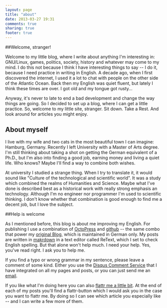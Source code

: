 ```yaml
---
layout: page
title: "about"
date: 2013-03-27 19:31
comments: true
sharing: true
footer: true
---
```


##Welcome, stranger!

Welcome to my little blog, where I write about anything I'm interesting in: GNU/Linux, games, politics, society, history and whatever may come to my mind. I do this not because I think I have interesting things to say -- I do it, because I need practice in writing in English. A decade ago, when I first discovered the internet, I used it a lot to chat with people on the other side of the Atlantic Ocean. Back then my English was quiet fluent, but lately I think these times are over. I got old and my tongue got rusty...

Anyway, it's never to late to end a bad development and change the way things are going. So I decided to set up a blog, where I can get a little practice. So, welcome to my little site, stranger. Sit down. Take a Rest. And look around for articles you might enjoy.

## About myself

I live with my wife and two cats in the most beautiful town I can imagine: Hamburg, Germany. Recently I left University with a Master of Arts degree. I'm still thinking about taking a shot on getting the German equivalent of a Ph.D., but I'm also into finding a good job, earning money and living a quiet life. Who knows? Maybe I'll find a way to combine both wishes.

At university I studied a strange thing. When I try to translate it, it would sound like "Culture of the technological and scientific world". It was a study which combined the realms of Humanities and Science. Maybe what I've done is described best as a historical work with really strong emphasis an technology. Although I'm no engineer nor programmer I'm used to scientific thinking. I don't know whether that combination is good enough to find me a decent job, but I love the subject.
  
##Help is welcome

As I mentioned before, this blog is about me improving my English. For publishing I use a combination of [OctoPress](http://octopress.org) and [github](http://github.com) -- the same combo that power my [original Blog](stonedgolem.de), which is maintained in German only. My posts are written in [makrdown](http://en.wikipedia.org/wiki/Markdown) in a text editor called ReText, which I set to check English spelling. But that alone won't help much. I need your help. Yes, you've read right. I ask you to help me.

If you find a typo or wrong grammar in my sentence, please leave a comment of some kind. Either you use the [Disqus Comment Service](http://disqus.com) that I have integrated on all my pages and posts, or you can just send me an [email](mailto:alien@stonedgolem.de).

If you like what I'm doing here you can also [flattr me a little bit](http://flattr.com). At the end of each of my posts you'll find a flattr-button which I would ask you in the case you want to flattr me. By doing so I can see which article you especially like -- and I can write a few more of them.